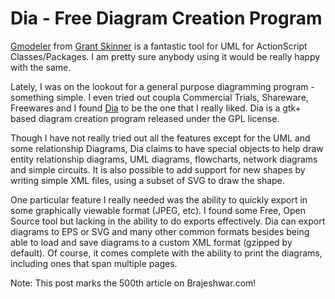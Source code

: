 # Dia - Free Diagram Creation Program

[Gmodeler](http://www.gmodeler.com/) from [Grant Skinner](http://www.gskinner.com/) is a fantastic tool for UML for ActionScript Classes/Packages. I am pretty sure anybody using it would be really happy with the same.

Lately, I was on the lookout for a general purpose diagramming program - something simple. I even tried out coupla Commercial Trials, Shareware, Freewares and I found [Dia](http://www.gnome.org/projects/dia/) to be the one that I really liked. Dia is a gtk+ based diagram creation program released under the GPL license.

Though I have not really tried out all the features except for the UML and some relationship Diagrams, Dia claims to have special objects to help draw entity relationship diagrams, UML diagrams, flowcharts, network diagrams and simple circuits. It is also possible to add support for new shapes by writing simple XML files, using a subset of SVG to draw the shape.

One particular feature I really needed was the ability to quickly export in some graphically viewable format (JPEG, etc). I found some Free, Open Source tool but lacking in the ability to do exports effectively. Dia can export diagrams to EPS or SVG and many other common formats besides being able to load and save diagrams to a custom XML format (gzipped by default). Of course, it comes complete with the ability to print the diagrams, including ones that span multiple pages.

Note: This post marks the 500th article on Brajeshwar.com!